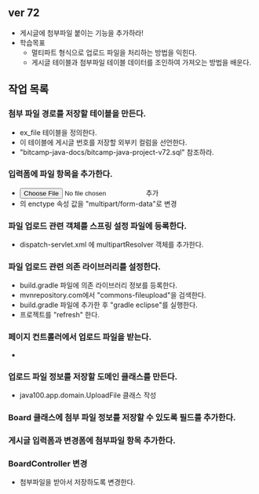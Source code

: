 ## ver 72
- 게시글에 첨부파일 붙이는 기능을 추가하라!
- 학습목표
  - 멀티파트 형식으로 업로드 파일을 처리하는 방법을 익힌다.
  - 게시글 테이블과 첨부파일 테이블 데이터를 조인하여 가져오는 방법을 배운다.

## 작업 목록 

### 첨부 파일 경로를 저장할 테이블을 만든다. 
- ex_file 테이블을 정의한다.
- 이 테이블에 게시글 번호를 저장할 외부키 컬럼을 선언한다.
- "bitcamp-java-docs/bitcamp-java-project-v72.sql" 참조하라.

### 입력폼에 파일 항목을 추가한다.
- <input type="file"> 추가
- <form>의 enctype 속성 값을 "multipart/form-data"로 변경

### 파일 업로드 관련 객체를 스프링 설정 파일에 등록한다.
- dispatch-servlet.xml 에 multipartResolver 객체를 추가한다.

### 파일 업로드 관련 의존 라이브러리를 설정한다.
- build.gradle 파일에 의존 라이브러리 정보를 등록한다.
- mvnrepository.com에서 "commons-fileupload"을 검색한다.
- build.gradle 파일에 추가한 후 "gradle eclipse"를 실행한다.
- 프로젝트를 "refresh" 한다.

### 페이지 컨트롤러에서 업로드 파일을 받는다.
- 

### 업로드 파일 정보를 저장할 도메인 클래스를 만든다.
- java100.app.domain.UploadFile 클래스 작성

### Board 클래스에 첨부 파일 정보를 저장할 수 있도록 필드를 추가한다.

### 게시글 입력폼과 변경폼에 첨부파일 항목 추가한다.

### BoardController 변경
- 첨부파일을 받아서 저장하도록 변경한다.

### 
